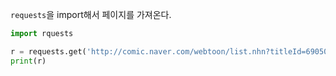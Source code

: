 

`requests`을 import해서 페이지를 가져온다.

```python
import rquests

r = requests.get('http://comic.naver.com/webtoon/list.nhn?titleId=690502')
print(r)
```